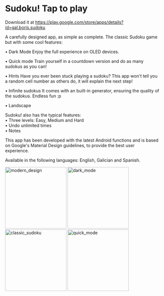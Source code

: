 # Sudoku! Tap to play
Download it at https://play.google.com/store/apps/details?id=gal.boris.sudoku

A carefully designed app, as simple as complete.
The classic Sudoku game but with some cool features:

• Dark Mode
Enjoy the full experience on OLED devices.

• Quick mode
Train yourself in a countdown version and do as many sudokus as you can!

• Hints
Have you ever been stuck playing a sudoku? This app won't tell you a random cell number as others do, it will explain the next step!

• Infinite sudokus
It comes with an built-in generator, ensuring the quality of the sudokus. Endless fun :p

• Landscape

Sudoku! also has the typical features:  
  • Three levels: Easy, Medium and Hard  
  • Undo unlimited times  
  • Notes  

This app has been developed with the latest Android functions and is based on Google's Material Design guidelines, to provide the best user experience.

Available in the following languages: English, Galician and Spanish.

<img src="https://play-lh.googleusercontent.com/FOhM2G8oAfNTI-3Q5HCOqV8rwZhJiZfAeWUV7wNK8RUeqo14WB6KfZ-WoerVZNZ0wQ=w1848-h968" alt="modern_design" width="200"/> <img src="https://play-lh.googleusercontent.com/TjZt7_9io4G8B1AZXDgaKfkJMHUPJ6pFk4FNCWQeLBT93h2_xVK9eT-M9VsTLjxCJR6I=w1848-h968" alt="dark_mode" width="200"/> <img src="https://play-lh.googleusercontent.com/0xQ7AVcSuKTpdm4gfXXwLaUGC68fyPLyFD0tsxRHoLRJtfFcnLj4t66MoD0ju4MiKE0=w1848-h968" alt="classic_sudoku" width="200"/> <img src="https://play-lh.googleusercontent.com/R_SMwDEa-vk9jgyuLgxLgFlLmQ8LdJDZTEzCHjKDrzTr9jtRRfQUjiZqbdP_JvB5hCez=w1848-h968" alt="quick_mode" width="200"/>

